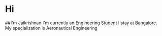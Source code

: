 # Hi

##I'm Jaikrishnan
I'm currently an Engineering Student
I stay at Bangalore.
My specialization is Aeronautical Engineering
